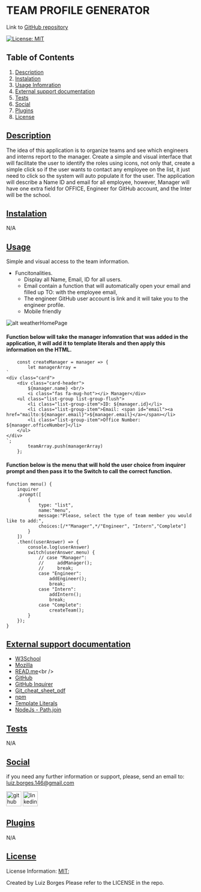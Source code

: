 # TEAM PROFILE GENERATOR 

Link to [GitHub repository](https://github.com/luizborges146/team-profile-generator)

 [![License: MIT](https://img.shields.io/badge/License-MIT-yellow.svg)](https://opensource.org/licenses/MIT)
    
## Table of Contents
    
1.  [Description](#description)
2.  [Instalation](#instalation)
3.  [Usage Infomration](#usage)
4.  [External support documentation](#externalDoc)
5.  [Tests](#tests)
6.  [Social](#social)
7.  [Plugins](#plugins)
8.  [License](#license)
    
## [Description](#description)
The idea of this application is to organize teams and see which engineers and interns report to the manager. Create a simple and visual interface that will facilitate the user to identify the roles using icons, not only that, create a simple click so if the user wants to contact any employee on the list, it just need to click so the system will auto populate it for the user. The application will describe a Name ID and email for all employee, however, Manager will have one extra field for OFFICE, Engineer for GitHub account, and the Inter will be the school.
    
## [Instalation](#instalation)
N/A    
    
## [Usage](#usage)
Simple and visual access to the team information.
 * Funcitonalities.
   * Display all Name, Email, ID for all users.
   * Email contain a function that will automatically open your email and filled up TO: with the employee email,
   * The engineer GitHub user account is link and it will take you to the engineer profile.
   * Mobile friendly

![alt weatherHomePage](assets/images/weather_page.png)


#### Function below will take the manager infomration that was added in the application, it will add it to template literals and then apply this information on the HTML.
```
    const createManager = manager => {
        let managerArray = 
`
<div class="card">
    <div class="card-header">
        ${manager.name} <br/>
        <i class="fas fa-mug-hot"></i> Manager</div>
    <ul class="list-group list-group-flush">
        <li class="list-group-item">ID: ${manager.id}</li>
        <li class="list-group-item">Email: <span id="email"><a href="mailto:${manager.email}">${manager.email}</a></span></li>
        <li class="list-group-item">Office Number: ${manager.officeNumber}</li>
    </ul>
</div>
`;     
        teamArray.push(managerArray)
    };
```

#### Function below is the menu that will hold the user choice from inquirer prompt and then pass it to the Switch to call the correct function.
```
function menu() {
    inquirer
    .prompt([
        {
            type: "list",
            name:"menu",
            message:"Please, select the type of team member you would like to add:",
            choices:[/*"Manager",*/"Engineer", "Intern","Complete"]
        }
    ])
    .then((userAnswer) => {
        console.log(userAnswer)
        switch(userAnswer.menu) {
            // case "Manager":
            //     addManager();
            //     break;
            case "Engineer":
                addEngineer();
                break;
            case "Intern":
                addIntern();
                break;
            case "Complete":
                createTeam();
        }
    });
}
```
    

## [External support documentation](#externalDoc)
    

- [W3School](https://www.w3schools.com/)<br />
- [Mozilla](https://developer.mozilla.org)<br />
- [READ.me](https://docs.readme.com/docs/linking-to-pages")<br />
- [GitHub](https://pages.github.com/)<br />
- [GitHub Inquirer](https://github.com/SBoudrias/Inquirer.js/blob/master/README.md#installation)
- [Git_cheat_sheet_pdf](https://education.github.com/git-cheat-sheet-education.pdf)<br />
- [npm](https://www.npmjs.com/)<br />
- [Template Literals](https://developer.mozilla.org/en-US/docs/Web/JavaScript/Reference/Template_literals)<br />
- [NodeJs - Path.join](https://nodejs.org/api/path.html#pathjoinpaths)<br />

    
## [Tests](#tests)
N/A
    
## [Social](#social)
if you need any further information or support, please, send an email to: luiz.borges.146@gmail.com
    
[<img src='https://cdn.jsdelivr.net/npm/simple-icons@3.0.1/icons/github.svg' alt='github' height='40'>](https://github.com/luizborges146) [<img src='https://cdn.jsdelivr.net/npm/simple-icons@3.0.1/icons/linkedin.svg' alt='linkedin' height='40'>](https://www.linkedin.com/in/luiz-borges-2377b7142/)
    
    
    
## [Plugins](#plugins)
N/A
    
## [License](#license)
License Information: [MIT](https://opensource.org/licenses/MIT);

Created by Luiz Borges
Please refer to the LICENSE in the repo.
